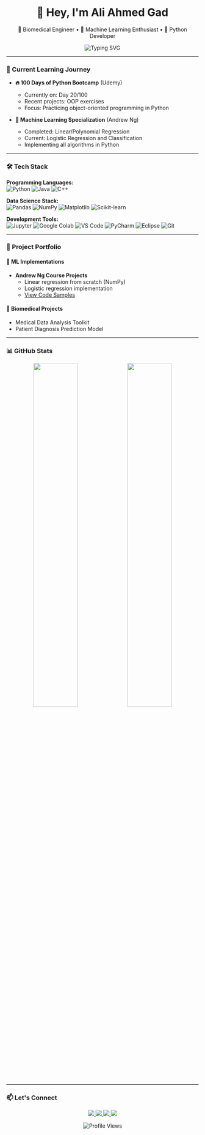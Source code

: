 <h1 align="center">👋 Hey, I'm Ali Ahmed Gad</h1>
<p align="center">
  🧬 Biomedical Engineer • 🧠 Machine Learning Enthusiast • 🐍 Python Developer
</p>


<p align="center">
  <img src="https://readme-typing-svg.herokuapp.com?font=Fira+Code&size=22&pause=1000&center=true&vCenter=true&width=500&lines=Systems+and+Biomedical+Engineering;100+Days+of+Python+Learner;Machine+Learning+Specialization;Data+Science+%7C+AI+%7C+Healthcare+Tech" alt="Typing SVG" />
</p>

---

### 🚀 Current Learning Journey

- **🔥 100 Days of Python Bootcamp** (Udemy)
  - Currently on: Day 20/100
  - Recent projects: OOP exercises
  - Focus: Practicing object-oriented programming in Python

- **🧠 Machine Learning Specialization** (Andrew Ng)
  - Completed: Linear/Polynomial Regression
  - Current: Logistic Regression and Classification
  - Implementing all algorithms in Python

---

### 🛠️ Tech Stack

**Programming Languages:**  
![Python](https://img.shields.io/badge/Python-3776AB?style=for-the-badge&logo=python&logoColor=white)
![Java](https://img.shields.io/badge/Java-007396?style=for-the-badge&logo=java&logoColor=white)
![C++](https://img.shields.io/badge/C++-00599C?style=for-the-badge&logo=c%2B%2B&logoColor=white)

**Data Science Stack:**  
![Pandas](https://img.shields.io/badge/Pandas-150458?style=for-the-badge&logo=pandas&logoColor=white)
![NumPy](https://img.shields.io/badge/NumPy-013243?style=for-the-badge&logo=numpy&logoColor=white)
![Matplotlib](https://img.shields.io/badge/Matplotlib-11557C?style=for-the-badge&logo=python&logoColor=white)
![Scikit-learn](https://img.shields.io/badge/scikit--learn-F7931E?style=for-the-badge&logo=scikit-learn&logoColor=white)

**Development Tools:**  
![Jupyter](https://img.shields.io/badge/Jupyter-F37626?style=for-the-badge&logo=jupyter&logoColor=white)
![Google Colab](https://img.shields.io/badge/Colab-F9AB00?style=for-the-badge&logo=googlecolab&logoColor=white)
![VS Code](https://img.shields.io/badge/VS_Code-007ACC?style=for-the-badge&logo=visual-studio-code&logoColor=white)
![PyCharm](https://img.shields.io/badge/PyCharm-000000?style=for-the-badge&logo=pycharm&logoColor=white)
![Eclipse](https://img.shields.io/badge/Eclipse-2C2255?style=for-the-badge&logo=eclipse&logoColor=white)
![Git](https://img.shields.io/badge/Git-F05032?style=for-the-badge&logo=git&logoColor=white)

---

### 📂 Project Portfolio

#### 🤖 ML Implementations
- **Andrew Ng Course Projects**
  - Linear regression from scratch (NumPy)
  - Logistic regression implementation
  - [View Code Samples](https://github.com/yourusername/ml-specialization)

#### 🏥 Biomedical Projects
- Medical Data Analysis Toolkit
- Patient Diagnosis Prediction Model

---

### 📊 GitHub Stats

<p align="center">
  <img src="https://github-readme-stats.vercel.app/api?username=yourusername&show_icons=true&theme=github_dark&hide_border=true&include_all_commits=true" width="48%"/>
  <img src="https://github-readme-stats.vercel.app/api/top-langs/?username=yourusername&layout=compact&theme=github_dark&hide_border=true" width="48%"/>
</p>

---



### 📫 Let's Connect

<p align="center">
  <a href="https://linkedin.com/in/ali-ahmed-gad" target="_blank">
    <img src="https://img.shields.io/badge/LinkedIn-0077B5?style=for-the-badge&logo=linkedin&logoColor=white"/>
  </a>
  <a href="mailto:aligad.eng@gmail.com">
    <img src="https://img.shields.io/badge/Gmail-D14836?style=for-the-badge&logo=gmail&logoColor=white"/>
  </a>
  <a href="https://kaggle.com/yourusername">
    <img src="https://img.shields.io/badge/Kaggle-20BEFF?style=for-the-badge&logo=kaggle&logoColor=white"/>
  </a>
  <a href="https://github.com/yourusername">
    <img src="https://img.shields.io/badge/GitHub-181717?style=for-the-badge&logo=github&logoColor=white"/>
  </a>
</p>

<p align="center">
  <img src="https://komarev.com/ghpvc/?username=yourusername&style=flat-square&color=blue" alt="Profile Views"/>
</p>
